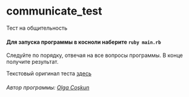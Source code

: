 # communicate_test
Тест на общительность

#### Для запуска программы в косноли наберите ```ruby main.rb```
Следуйте по порядку, отвечая на все вопросы программы.
В конце получите результат.

Текстовый оригинал теста [здесь](http://www.syntone-spb.ru/library/article_syntone/content/4969.html)

###### Автор программы: [Olga Coşkun](ovin999@gmail.com)